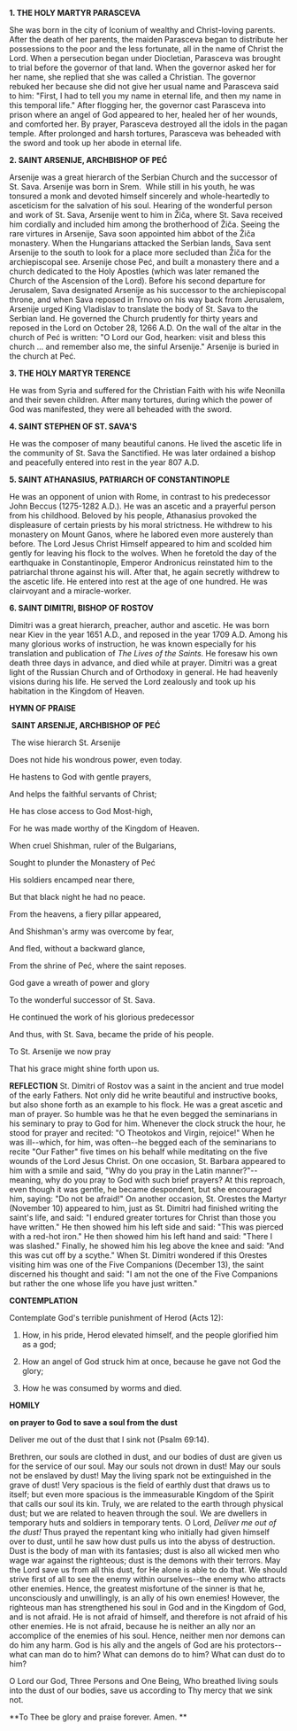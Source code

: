 
**1. THE HOLY MARTYR PARASCEVA** 

She was born in the city of Iconium of wealthy and Christ-loving parents. After the death of her parents, the maiden Parasceva began to distribute her possessions to the poor and the less fortunate, all in the name of Christ the Lord. When a persecution began under Diocletian, Parasceva was brought to trial before the governor of that land. When the governor asked her for her name, she replied that she was called a Christian. The governor rebuked her because she did not give her usual name and Parasceva said to him: "First, I had to tell you my name in eternal life, and then my name in this temporal life." After flogging her, the governor cast Parasceva into prison where an angel of God appeared to her, healed her of her wounds, and comforted her. By prayer, Parasceva destroyed all the idols in the pagan temple. After prolonged and harsh tortures, Parasceva was beheaded with the sword and took up her abode in eternal life.

**2. SAINT ARSENIJE, ARCHBISHOP OF PEĆ**

Arsenije was a great hierarch of the Serbian Church and the successor of St. Sava. Arsenije was born in Srem.  While still in his youth, he was tonsured a monk and devoted himself sincerely and whole-heartedly to asceticism for the salvation of his soul. Hearing of the wonderful person and work of St. Sava, Arsenije went to him in Žiča, where St. Sava received him cordially and included him among the brotherhood of Žiča. Seeing the rare virtures in Arsenije, Sava soon appointed him abbot of the Žiča monastery. When the Hungarians attacked the Serbian lands, Sava sent Arsenije to the south to look for a place more secluded than Žiča for the archiepiscopal see. Arsenije chose Peć, and built a monastery there and a church dedicated to the Holy Apostles (which was later remaned the Church of the Ascension of the Lord). Before his second departure for Jerusalem, Sava designated Arsenije as his successor to the archiepiscopal throne, and when Sava reposed in Trnovo on his way back from Jerusalem, Arsenije urged King Vladislav to translate the body of St. Sava to the Serbian land. He governed the Church prudently for thirty years and reposed in the Lord on October 28, 1266 A.D. On the wall of the altar in the church of Peć is written: "O Lord our God, hearken: visit and bless this church ... and remember also me, the sinful Arsenije." Arsenije is buried in the church at Peć.


**3. THE HOLY MARTYR TERENCE**

He was from Syria and suffered for the Christian Faith with his wife Neonilla and their seven children. After many tortures, during which the power of God was manifested, they were all beheaded with the sword.

**4. SAINT STEPHEN OF ST. SAVA'S**

He was the composer of many beautiful canons. He lived the ascetic life in the community of St. Sava the Sanctified. He was later ordained a bishop and peacefully entered into rest in the year 807 A.D.

**5. SAINT ATHANASIUS, PATRIARCH OF CONSTANTINOPLE**

He was an opponent of union with Rome, in contrast to his predecessor John Beccus (1275-1282 A.D.). He was an ascetic and a prayerful person from his childhood. Beloved by his people, Athanasius provoked the displeasure of certain priests by his moral strictness. He withdrew to his monastery on Mount Ganos, where he labored even more austerely than before. The Lord Jesus Christ Himself appeared to him and scolded him gently for leaving his flock to the wolves. When he foretold the day of the earthquake in Constantinople, Emperor Andronicus reinstated him to the patriarchal throne against his will. After that, he again secretly withdrew to the ascetic life. He entered into rest at the age of one hundred. He was clairvoyant and a miracle-worker.

**6. SAINT DIMITRI, BISHOP OF ROSTOV**

Dimitri was a great hierarch, preacher, author and ascetic. He was born near Kiev in the year 1651 A.D., and reposed in the year 1709 A.D. Among his many glorious works of instruction, he was known especially for his translation and publication of *The Lives of the Saints*. He foresaw his own death three days in advance, and died while at prayer. Dimitri was a great light of the Russian Church and of Orthodoxy in general. He had heavenly visions during his life. He served the Lord zealously and took up his habitation in the Kingdom of Heaven.



**HYMN OF PRAISE**

 **SAINT ARSENIJE, ARCHBISHOP OF PEĆ**

 The wise hierarch St. Arsenije

Does not hide his wondrous power, even today.

He hastens to God with gentle prayers,

And helps the faithful servants of Christ;

He has close access to God Most-high,

For he was made worthy of the Kingdom of Heaven.

When cruel Shishman, ruler of the Bulgarians,

Sought to plunder the Monastery of Peć

His soldiers encamped near there,

But that black night he had no peace.

From the heavens, a fiery pillar appeared,

And Shishman's army was overcome by fear,

And fled, without a backward glance,

From the shrine of Peć, where the saint reposes.

God gave a wreath of power and glory

To the wonderful successor of St. Sava.

He continued the work of his glorious predecessor 

And thus, with St. Sava, became the pride of his people.

To St. Arsenije we now pray

That his grace might shine forth upon us.


**REFLECTION**
St. Dimitri of Rostov was a saint in the ancient and true model of the early Fathers. Not only did he write beautiful and instructive books, but also shone forth as an example to his flock. He was a great ascetic and man of prayer. So humble was he that he even begged the seminarians in his seminary to pray to God for him. Whenever the clock struck the hour, he stood for prayer and recited: "O Theotokos and Virgin, rejoice!" When he was ill--which, for him, was often--he begged each of the seminarians to recite "Our Father" five times on his behalf while meditating on the five wounds of the Lord Jesus Christ. On one occasion, St. Barbara appeared to him with a smile and said, "Why do you pray in the Latin manner?"--meaning, why do you pray to God with such brief prayers? At this reproach, even though it was gentle, he became despondent, but she encouraged him, saying: "Do not be afraid!" On another occasion, St. Orestes the Martyr (November 10) appeared to him, just as St. Dimitri had finished writing the saint's life, and said: "I endured greater tortures for Christ than those you have written." He then showed him his left side and said: "This was pierced with a red-hot iron." He then showed him his left hand and said: "There I was slashed." Finally, he showed him his leg above the knee and said: "And this was cut off by a scythe." When St. Dimitri wondered if this Orestes visiting him was one of the Five Companions (December 13), the saint discerned his thought and said: "I am not the one of the Five Companions but rather the one whose life you have just written."



**CONTEMPLATION**

Contemplate God's terrible punishment of Herod (Acts 12):

1.  How, in his pride, Herod elevated himself, and the people glorified him as a god;

1.  How an angel of God struck him at once, because he gave not God the glory;

1.  How he was consumed by worms and died.



**HOMILY**

**on prayer to God to save a soul from the dust**

Deliver me out of the dust that I sink not (Psalm 69:14).

Brethren, our souls are clothed in dust, and our bodies of dust are given us for the service of our soul. May our souls not drown in dust! May our souls not be enslaved by dust! May the living spark not be extinguished in the grave of dust! Very spacious is the field of earthly dust that draws us to itself; but even more spacious is the immeasurable Kingdom of the Spirit that calls our soul its kin. Truly, we are related to the earth through physical dust; but we are related to heaven through the soul. We are dwellers in temporary huts and soldiers in temporary tents. O Lord, *Deliver me out of the dust!* Thus prayed the repentant king who initially had given himself over to dust, until he saw how dust pulls us into the abyss of destruction. Dust is the body of man with its fantasies; dust is also all wicked men who wage war against the righteous; dust is the demons with their terrors. May the Lord save us from all this dust, for He alone is able to do that. We should strive first of all to see the enemy within ourselves--the enemy who attracts other enemies. Hence, the greatest misfortune of the sinner is that he, unconsciously and unwillingly, is an ally of his own enemies! However, the righteous man has strengthened his soul in God and in the Kingdom of God, and is not afraid. He is not afraid of himself, and therefore is not afraid of his other enemies. He is not afraid, because he is neither an ally nor an accomplice of the enemies of his soul. Hence, neither men nor demons can do him any harm. God is his ally and the angels of God are his protectors--what can man do to him? What can demons do to him? What can dust do to him? 

O Lord our God, Three Persons and One Being, Who breathed living souls into the dust of our bodies, save us according to Thy mercy that we sink not.

**To Thee be glory and praise forever. Amen.
** 
